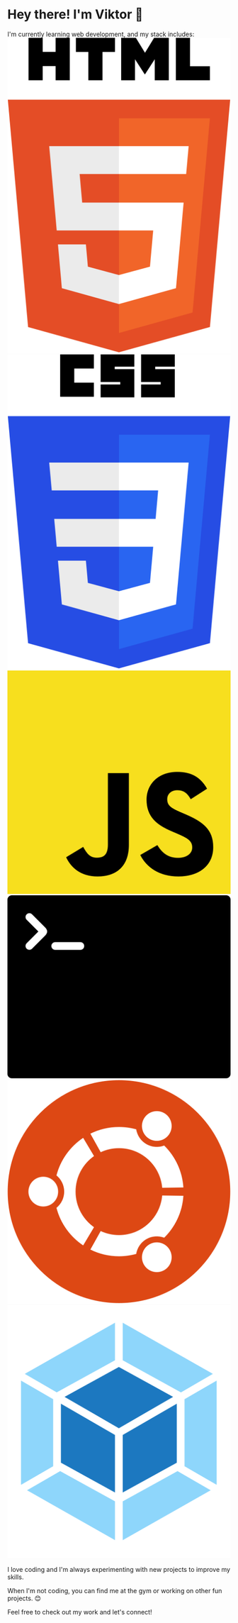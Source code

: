 # Hey there! I'm Viktor 👋

I'm currently learning web development, and my stack includes:
![HTML](https://github.com/555Viktor/555Viktor/blob/main/assets/html-5.svg)
![CSS](https://github.com/555Viktor/555Viktor/blob/main/assets/css-3.svg)
![JavaScript](https://github.com/555Viktor/555Viktor/blob/main/assets/javascript.svg)
![CLI](https://github.com/555Viktor/555Viktor/blob/main/assets/terminal.svg)
![Ubuntu](https://github.com/555Viktor/555Viktor/blob/main/assets/ubuntu.svg)
![Webpack](https://github.com/555Viktor/555Viktor/blob/main/assets/webpack.svg)

I love coding and I'm always experimenting with new projects to improve my skills.

When I'm not coding, you can find me at the gym or working on other fun projects. 😊

Feel free to check out my work and let's connect!
